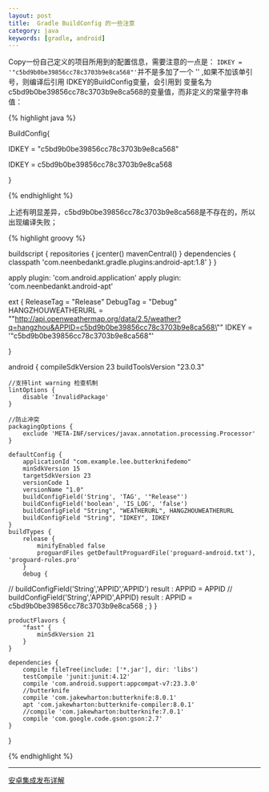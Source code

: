 ```yaml
---
layout: post
title:  Gradle BuildConfig 的一些注意
category: java
keywords: [gradle, android]
---
```


Copy一份自己定义的项目所用到的配置信息，需要注意的一点是： `IDKEY = '"c5bd9b0be39856cc78c3703b9e8ca568"'`并不是多加了一个 '' ,如果不加该单引号，则编译后引用 IDKEY的BuildConfig变量，会引用到 变量名为c5bd9b0be39856cc78c3703b9e8ca568的变量值，而非定义的常量字符串值：

{% highlight java %}

BuildConfig{

  IDKEY = "c5bd9b0be39856cc78c3703b9e8ca568"  


  IDKEY = c5bd9b0be39856cc78c3703b9e8ca568


}

{% endhighlight %}  

上述有明显差异，c5bd9b0be39856cc78c3703b9e8ca568是不存在的，所以出现编译失败；

{% highlight groovy %}

buildscript {
    repositories {
        jcenter()
        mavenCentral()
    }
    dependencies {
        classpath 'com.neenbedankt.gradle.plugins:android-apt:1.8'
    }
}

apply plugin: 'com.android.application'
apply plugin: 'com.neenbedankt.android-apt'



ext {
    ReleaseTag = "Release"
    DebugTag = "Debug"
    HANGZHOUWEATHERURL = "\"http://api.openweathermap.org/data/2.5/weather?q=hangzhou&APPID=c5bd9b0be39856cc78c3703b9e8ca568\""
    IDKEY = '"c5bd9b0be39856cc78c3703b9e8ca568"'

}

android {
    compileSdkVersion 23
    buildToolsVersion "23.0.3"

    //支持lint warning 检查机制
    lintOptions {
        disable 'InvalidPackage'
    }

    //防止冲突
    packagingOptions {
        exclude 'META-INF/services/javax.annotation.processing.Processor'
    }

    defaultConfig {
        applicationId "com.example.lee.butterknifedemo"
        minSdkVersion 15
        targetSdkVersion 23
        versionCode 1
        versionName "1.0"
        buildConfigField('String', 'TAG', '"Release"')
        buildConfigField('boolean', 'IS_LOG', 'false')
        buildConfigField "String", "WEATHERURL", HANGZHOUWEATHERURL
        buildConfigField "String", "IDKEY", IDKEY
    }
    buildTypes {
        release {
            minifyEnabled false
            proguardFiles getDefaultProguardFile('proguard-android.txt'), 'proguard-rules.pro'
        }
        debug {
//            buildConfigField('String','APPID','APPID')   result : APPID = APPID
//            buildConfigField('String','APPID',APPID) result : APPID = c5bd9b0be39856cc78c3703b9e8ca568 ;
        }
    }

    productFlavors {
        "fast" {
            minSdkVersion 21
        }
    }

    dependencies {
        compile fileTree(include: ['*.jar'], dir: 'libs')
        testCompile 'junit:junit:4.12'
        compile 'com.android.support:appcompat-v7:23.3.0'
        //butterknife
        compile 'com.jakewharton:butterknife:8.0.1'
        apt 'com.jakewharton:butterknife-compiler:8.0.1'
        //compile 'com.jakewharton:butterknife:7.0.1'
        compile 'com.google.code.gson:gson:2.7'
    }
}


{% endhighlight %}  




---

[安卓集成发布详解](http://frank-zhu.github.io/android/2015/06/15/android-release_app_build_gradle/)
